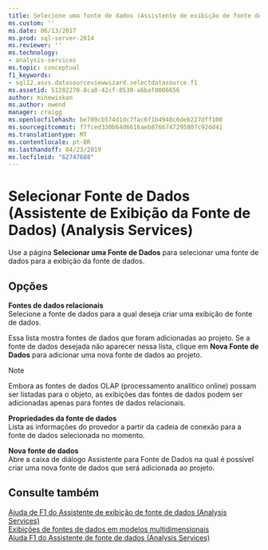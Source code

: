 ```yaml
---
title: Selecione uma fonte de dados (Assistente de exibição de fonte de dados) (Analysis Services) | Microsoft Docs
ms.custom: ''
ms.date: 06/13/2017
ms.prod: sql-server-2014
ms.reviewer: ''
ms.technology:
- analysis-services
ms.topic: conceptual
f1_keywords:
- sql12.asvs.datasourceviewwizard.selectdatasource.f1
ms.assetid: 51282270-8ca8-42cf-8538-a6baf0006656
author: minewiskan
ms.author: owend
manager: craigg
ms.openlocfilehash: be709cb574d1dc7fac6f1b4948c6deb227dff100
ms.sourcegitcommit: f7fced330b64d6616aeb8766747295807c92dd41
ms.translationtype: MT
ms.contentlocale: pt-BR
ms.lasthandoff: 04/23/2019
ms.locfileid: "62747688"
---
```

# <a name="select-a-data-source-data-source-view-wizard-analysis-services"></a>Selecionar Fonte de Dados (Assistente de Exibição da Fonte de Dados) (Analysis Services)
  Use a página **Selecionar uma Fonte de Dados** para selecionar uma fonte de dados para a exibição da fonte de dados.  
  
## <a name="options"></a>Opções  
 **Fontes de dados relacionais**  
 Selecione a fonte de dados para a qual deseja criar uma exibição de fonte de dados.  
  
 Essa lista mostra fontes de dados que foram adicionadas ao projeto. Se a fonte de dados desejada não aparecer nessa lista, clique em **Nova Fonte de Dados** para adicionar uma nova fonte de dados ao projeto.  
  
> [!NOTE]  
>  Embora as fontes de dados OLAP (processamento analítico online) possam ser listadas para o objeto, as exibições das fontes de dados podem ser adicionadas apenas para fontes de dados relacionais.  
  
 **Propriedades da fonte de dados**  
 Lista as informações do provedor a partir da cadeia de conexão para a fonte de dados selecionada no momento.  
  
 **Nova fonte de dados**  
 Abre a caixa de diálogo Assistente para Fonte de Dados na qual é possível criar uma nova fonte de dados que será adicionada ao projeto.  
  
## <a name="see-also"></a>Consulte também  
 [Ajuda de F1 do Assistente de exibição de fonte de dados &#40;Analysis Services&#41;](data-source-view-wizard-f1-help-analysis-services.md)   
 [Exibições de fontes de dados em modelos multidimensionais](multidimensional-models/data-source-views-in-multidimensional-models.md)   
 [Ajuda F1 do Assistente de fonte de dados &#40;Analysis Services&#41;](data-source-wizard-f1-help-analysis-services.md)  
  
  
